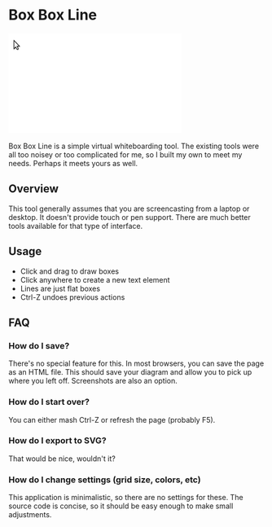 Box Box Line
============

![Basic demo](media/demo.gif)

Box Box Line is a simple virtual whiteboarding tool. The existing tools were all too noisey or too complicated for me, so I built my own to meet my needs. Perhaps it meets yours as well.

Overview
--------

This tool generally assumes that you are screencasting from a laptop or desktop. It doesn't provide touch or pen support. There are much better tools available for that type of interface.

Usage
-----

- Click and drag to draw boxes
- Click anywhere to create a new text element
- Lines are just flat boxes
- Ctrl-Z undoes previous actions

FAQ
---

### How do I save?

There's no special feature for this. In most browsers, you can save the page as an HTML file. This should save your diagram and allow you to pick up where you left off. Screenshots are also an option.

### How do I start over?

You can either mash Ctrl-Z or refresh the page (probably F5).

### How do I export to SVG?

That would be nice, wouldn't it?

### How do I change settings (grid size, colors, etc)

This application is minimalistic, so there are no settings for these. The source code is concise, so it should be easy enough to make small adjustments.
